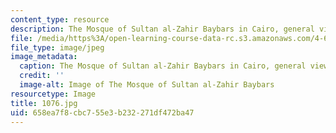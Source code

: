 ```yaml
---
content_type: resource
description: The Mosque of Sultan al-Zahir Baybars in Cairo, general view.
file: /media/https%3A/open-learning-course-data-rc.s3.amazonaws.com/4-614-religious-architecture-and-islamic-cultures-fall-2002/658ea7f8cbc755e3b232271df472ba47_1076.jpg
file_type: image/jpeg
image_metadata:
  caption: The Mosque of Sultan al-Zahir Baybars in Cairo, general view.
  credit: ''
  image-alt: Image of The Mosque of Sultan al-Zahir Baybars
resourcetype: Image
title: 1076.jpg
uid: 658ea7f8-cbc7-55e3-b232-271df472ba47
---
```

